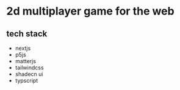# 2d multiplayer game for the web

## tech stack
- nextjs
- p5js
- matterjs
- tailwindcss
- shadecn ui
- typscript